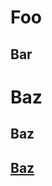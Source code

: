 <!--#Patterns: remark-lint-no-duplicate-headings -->
# Foo

## Bar

# Baz

<!--#Warn: remark-lint-no-duplicate-headings -->
## Baz

<!--#Warn: remark-lint-no-duplicate-headings -->
## [Baz](http://foo.com/bar)
